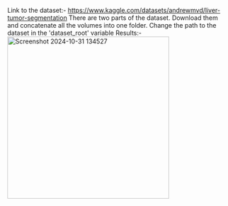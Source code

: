 

Link to the dataset:- https://www.kaggle.com/datasets/andrewmvd/liver-tumor-segmentation
  There are two parts of the dataset. Download them and concatenate all the volumes into one folder. 
Change the path to the dataset in the 'dataset_root' variable
Results:- 
<img width="365" alt="Screenshot 2024-10-31 134527" src="https://github.com/user-attachments/assets/f3d7a297-ed00-4871-93c1-6061e4a31b83" />
